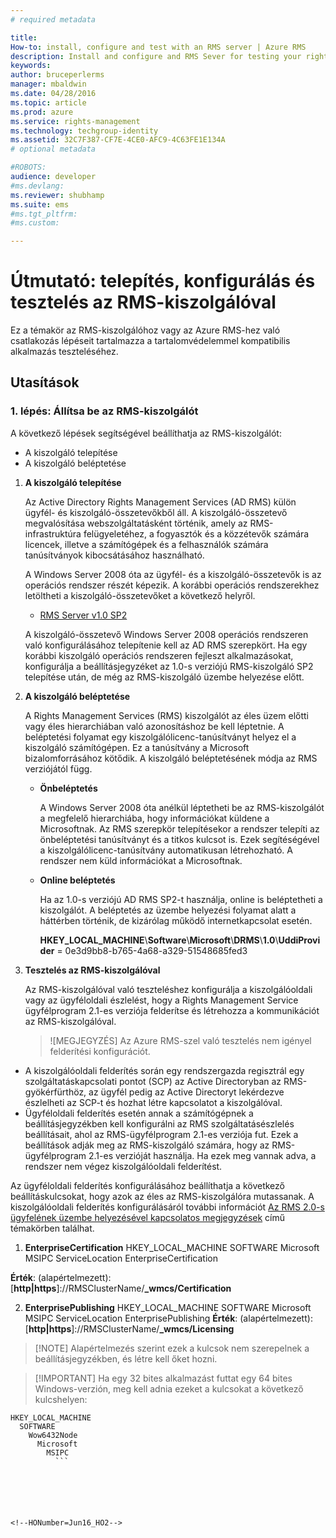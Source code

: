 ```yaml
---
# required metadata

title:
How-to: install, configure and test with an RMS server | Azure RMS
description: Install and configure and RMS Sever for testing your rights-enabled application.
keywords:
author: bruceperlerms
manager: mbaldwin
ms.date: 04/28/2016
ms.topic: article
ms.prod: azure
ms.service: rights-management
ms.technology: techgroup-identity
ms.assetid: 32C7F387-CF7E-4CE0-AFC9-4C63FE1E134A
# optional metadata

#ROBOTS:
audience: developer
#ms.devlang:
ms.reviewer: shubhamp
ms.suite: ems
#ms.tgt_pltfrm:
#ms.custom:

---
```


# Útmutató: telepítés, konfigurálás és tesztelés az RMS-kiszolgálóval

Ez a témakör az RMS-kiszolgálóhoz vagy az Azure RMS-hez való csatlakozás lépéseit tartalmazza a tartalomvédelemmel kompatibilis alkalmazás teszteléséhez.
 
## Utasítások

### 1. lépés: Állítsa be az RMS-kiszolgálót

A következő lépések segítségével beállíthatja az RMS-kiszolgálót:

-   A kiszolgáló telepítése
-   A kiszolgáló beléptetése

1.  **A kiszolgáló telepítése**

    Az Active Directory Rights Management Services (AD RMS) külön ügyfél- és kiszolgáló-összetevőkből áll. A kiszolgáló-összetevő megvalósítása webszolgáltatásként történik, amely az RMS-infrastruktúra felügyeletéhez, a fogyasztók és a közzétevők számára licencek, illetve a számítógépek és a felhasználók számára tanúsítványok kibocsátásához használható.

    A Windows Server 2008 óta az ügyfél- és a kiszolgáló-összetevők is az operációs rendszer részét képezik. A korábbi operációs rendszerekhez letöltheti a kiszolgáló-összetevőket a következő helyről.

    -   [RMS Server v1.0 SP2](http://go.microsoft.com/fwlink/p/?linkid=73722)

    A kiszolgáló-összetevő Windows Server 2008 operációs rendszeren való konfigurálásához telepítenie kell az AD RMS szerepkört. Ha egy korábbi kiszolgáló operációs rendszeren fejleszt alkalmazásokat, konfigurálja a beállításjegyzéket az 1.0-s verziójú RMS-kiszolgáló SP2 telepítése után, de még az RMS-kiszolgáló üzembe helyezése előtt.

2.  **A kiszolgáló beléptetése**

    A Rights Management Services (RMS) kiszolgálót az éles üzem előtti vagy éles hierarchiában való azonosításhoz be kell léptetnie. A beléptetési folyamat egy kiszolgálólicenc-tanúsítványt helyez el a kiszolgáló számítógépen. Ez a tanúsítvány a Microsoft bizalomforrásához kötődik. A kiszolgáló beléptetésének módja az RMS verziójától függ.

    -   **Önbeléptetés**

        A Windows Server 2008 óta anélkül léptetheti be az RMS-kiszolgálót a megfelelő hierarchiába, hogy információkat küldene a Microsoftnak. Az RMS szerepkör telepítésekor a rendszer telepíti az önbeléptetési tanúsítványt és a titkos kulcsot is. Ezek segítéségével a kiszolgálólicenc-tanúsítvány automatikusan létrehozható. A rendszer nem küld információkat a Microsoftnak.

    -   **Online beléptetés**

        Ha az 1.0-s verziójú AD RMS SP2-t használja, online is beléptetheti a kiszolgálót. A beléptetés az üzembe helyezési folyamat alatt a háttérben történik, de kizárólag működő internetkapcsolat esetén.

        **HKEY\_LOCAL\_MACHINE**\\**Software**\\**Microsoft**\\**DRMS**\\**1.0**\\**UddiProvider** = 0e3d9bb8-b765-4a68-a329-51548685fed3

3. **Tesztelés az RMS-kiszolgálóval**

    Az RMS-kiszolgálóval való teszteléshez konfigurálja a kiszolgálóoldali vagy az ügyféloldali észlelést, hogy a Rights Management Service ügyfélprogram 2.1-es verziója felderítse és létrehozza a kommunikációt az RMS-kiszolgálóval.

    >![MEGJEGYZÉS] Az Azure RMS-szel való tesztelés nem igényel felderítési konfigurációt.

  - A kiszolgálóoldali felderítés során egy rendszergazda regisztrál egy szolgáltatáskapcsolati pontot (SCP) az Active Directoryban az RMS-gyökérfürthöz, az ügyfél pedig az Active Directoryt lekérdezve észlelheti az SCP-t és hozhat létre kapcsolatot a kiszolgálóval.
  - Ügyféloldali felderítés esetén annak a számítógépnek a beállításjegyzékben kell konfigurálni az RMS szolgáltatásészlelés beállításait, ahol az RMS-ügyfélprogram 2.1-es verziója fut. Ezek a beállítások adják meg az RMS-kiszolgáló számára, hogy az RMS-ügyfélprogram 2.1-es verzióját használja. Ha ezek meg vannak adva, a rendszer nem végez kiszolgálóoldali felderítést.

  Az ügyféloldali felderítés konfigurálásához beállíthatja a következő beállításkulcsokat, hogy azok az éles az RMS-kiszolgálóra mutassanak. A kiszolgálóoldali felderítés konfigurálásáról további információt [Az RMS 2.0-s ügyfelének üzembe helyezésével kapcsolatos megjegyzések](https://technet.microsoft.com/en-us/library/jj159267(WS.10).aspx) című témakörben találhat.

1. **EnterpriseCertification**
        HKEY_LOCAL_MACHINE        SOFTWARE          Microsoft            MSIPC              ServiceLocation                EnterpriseCertification

  **Érték**: (alapértelmezett): [**http|https**]://RMSClusterName/**_wmcs/Certification**

2. **EnterprisePublishing**
        HKEY_LOCAL_MACHINE        SOFTWARE          Microsoft            MSIPC              ServiceLocation                EnterprisePublishing **Érték**: (alapértelmezett): [**http|https**]://RMSClusterName/**_wmcs/Licensing**

>[!NOTE] Alapértelmezés szerint ezek a kulcsok nem szerepelnek a beállításjegyzékben, és létre kell őket hozni.

>[!IMPORTANT] Ha egy 32 bites alkalmazást futtat egy 64 bites Windows-verzión, meg kell adnia ezeket a kulcsokat a következő kulcshelyen:<p>
  ```    
  HKEY_LOCAL_MACHINE
    SOFTWARE
      Wow6432Node
        Microsoft
          MSIPC
            ```

 

 


<!--HONumber=Jun16_HO2-->


